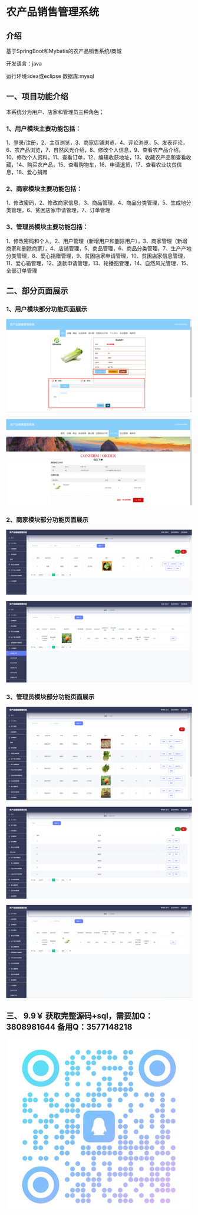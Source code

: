 # 农产品销售管理系统

## 介绍

基于SpringBoot和Mybatis的农产品销售系统/商城

开发语言：java

运行环境:idea或eclipse 数据库:mysql

## 一、项目功能介绍
本系统分为用户、店家和管理员三种角色；

### 1、用户模块主要功能包括：

1、登录/注册，2、主页浏览，3、商家店铺浏览，4、评论浏览，5、发表评论，6、农产品浏览，7、自然风光介绍，8、修改个人信息，9、查看农产品介绍，10、修改个人资料，11、查看订单，12、编辑收获地址，13、收藏农产品和查看收藏，14、购买农产品，15、查看购物车，16、申请退货，17、查看农业扶贫信息，18、爱心捐赠

### 2、商家模块主要功能包括：

1、修改密码，2、修改商家信息，3、商品管理，4、商品分类管理，5、生成地分类管理，6、贫困店家申请管理，7、订单管理

### 3、管理员模块主要功能包括：
1、修改密码和个人，2、用户管理（新增用户和删除用户），3、商家管理（新增商家和删除商家），4、店铺管理，5、商品管理，6、商品分类管理，7、生产产地分类管理，8、爱心捐赠管理，9、贫困店家申请管理，10、贫困店家信息管理，11、爱心箱管理，12、退款申请管理，13、轮播图管理，14、自然风光管理，15、全部订单管理

## 二、部分页面展示

### 1、用户模块部分功能页面展示

![img_2.png](imgs/img_2.png)

![img_3.png](imgs/img_3.png)


### 2、商家模块部分功能页面展示

![img_4.png](imgs/img_4.png)

![img_5.png](imgs/img_5.png)

### 3、管理员模块部分功能页面展示

![img_6.png](imgs/img_6.png)

![img_7.png](imgs/img_7.png)

![img_8.png](imgs/img_8.png)

## 三、 9.9￥ 获取完整源码+sql，需要加Q：3808981644 备用Q：3577148218

![img.png](imgs/img.png)



